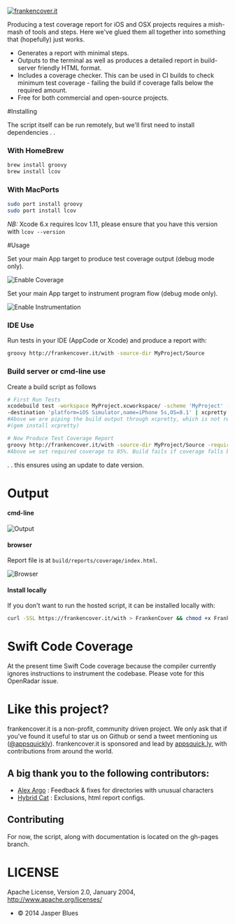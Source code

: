 <a href="http://frankencover.it">![frankencover.it](http://frankencover.it/images/splash.png)</a>


Producing a test coverage report for iOS and OSX projects requires a mish-mash of tools and steps. Here we've glued them all together into something that (hopefully) just works. 

* Generates a report with minimal steps.
* Outputs to the terminal as well as produces a detailed report in build-server friendly HTML format.
* Includes a coverage checker. This can be used in CI builds to check minimum test coverage - failing the build if coverage falls below the required amount.
* Free for both commercial and open-source projects.

 
#Installing

The script itself can be run remotely, but we'll first need to install dependencies .  .

### With HomeBrew

```sh
brew install groovy
brew install lcov
```

### With MacPorts

```sh
sudo port install groovy
sudo port install lcov
```

*NB:* Xcode 6.x requires lcov 1.11, please ensure that you have this version with `lcov --version`

#Usage

Set your main App target to produce test coverage output (debug mode only). 

![Enable Coverage](http://frankencover.it/images/Coverage.png)

Set your main App target to instrument program flow (debug mode only). 

![Enable Instrumentation](http://frankencover.it/images/Instrument.png)

### IDE Use

Run tests in your IDE (AppCode or Xcode) and produce a report with: 

```sh
groovy http://frankencover.it/with -source-dir MyProject/Source
```

### Build server or cmd-line use

Create a build script as follows

```sh
# First Run Tests
xcodebuild test -workspace MyProject.xcworkspace/ -scheme 'MyProject' -configuration Debug \
-destination 'platform=iOS Simulator,name=iPhone 5s,OS=8.1' | xcpretty -c --report junit
#Above we are piping the build output through xcpretty, which is not required, but very nice. 
#(gem install xcpretty)

# Now Produce Test Coverage Report
groovy http://frankencover.it/with -source-dir MyProject/Source -required-coverage 85
#Above we set required coverage to 85%. Build fails if coverage falls below this value. 
```

. . this ensures using an update to date version. 

# Output

#### cmd-line

![Output](http://frankencover.it/images/output.png)

#### browser

Report file is at `build/reports/coverage/index.html`.

![Browser](http://frankencover.it/images/report.png)

#### Install locally

If you don't want to run the hosted script, it can be installed locally with:

```sh
curl -SSL https://frankencover.it/with > FrankenCover && chmod +x FrankenCover
```


# Swift Code Coverage

At the present time Swift Code coverage because the compiler currently ignores instructions to instrument the codebase. Please vote for this OpenRadar issue.

# Like this project? 

frankencover.it is a non-profit, community driven project. We only ask that if you've found it useful to star us on Github or send a tweet mentioning us (<a href="https://twitter.com/appsquickly">@appsquickly</a>). frankencover.it is sponsored and lead by <a href="http://appsquick.ly">appsquick.ly</a>, with contributions from around the world. 

## A big thank you to the following contributors: 

* <a href="https://github.com/alexargo">Alex Argo</a> : Feedback & fixes for directories with unusual characters
* <a href="https://github.com/hybridcattt">Hybrid Cat</a> : Exclusions, html report configs. 
 
## Contributing

For now, the script, along with documentation is located on the gh-pages branch. 


# LICENSE

Apache License, Version 2.0, January 2004, http://www.apache.org/licenses/

* © 2014 Jasper Blues

